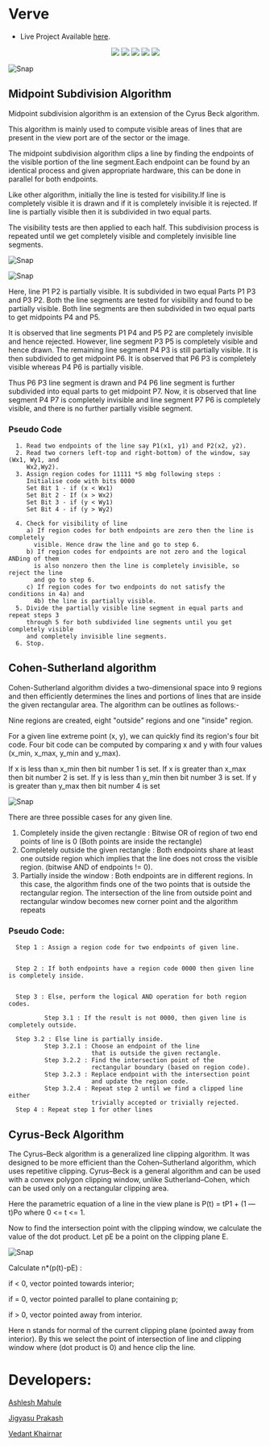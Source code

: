 # Verve
- Live Project Available <a href="http://itsjigyasu.me/verve/">here</a>.


<div align="center">
<img src="https://img.shields.io/github/license/JigyasuPrakash/verve">	
<img src="https://img.shields.io/github/stars/JigyasuPrakash/verve">
<img src="https://img.shields.io/github/forks/JigyasuPrakash/verve">
<img src="https://img.shields.io/github/issues/JigyasuPrakash/verve">
<img src="https://img.shields.io/badge/PRs-welcome-informational">
</div>

![Snap](https://github.com/JigyasuPrakash/verve/blob/master/images/verve.png)


## Midpoint Subdivision Algorithm

Midpoint subdivision algorithm is an extension of the Cyrus Beck algorithm.

This algorithm is mainly used to compute visible areas of lines that are present in the view port are of the sector or the image.

The midpoint subdivision algorithm clips a line by finding the endpoints of the visible portion of the line segment.Each endpoint can be found by an identical process and given appropriate hardware, this can be done in parallel for both endpoints. 

Like other algorithm, initially the line is tested for visibility.If line is completely visible it is drawn and if it is completely invisible it is rejected. If line is partially visible then it is subdivided in two equal parts. 

The visibility tests are then applied to each half. 
This subdivision process is repeated until we get completely visible and completely invisible line segments.

![Snap](https://github.com/JigyasuPrakash/verve/blob/master/images/5.png)

![Snap](https://github.com/JigyasuPrakash/verve/blob/master/images/3.png)

  
Here, line P1 P2 is partially visible. It is subdivided in two equal Parts P1 P3 and P3 P2.
Both the line segments are tested for visibility and found to be partially visible. Both line segments are then subdivided in two equal parts to get midpoints P4 and P5.

It is observed that line segments P1 P4 and P5 P2 are completely invisible and hence rejected. However, line segment P3 P5 is completely visible and hence drawn.
The remaining line segment P4 P3 is still partially visible. It is then subdivided to get midpoint P6. It is observed that P6 P3 is completely visible whereas P4 P6 is partially visible.

Thus P6 P3 line segment is drawn and P4 P6 line segment is further subdivided into equal parts to get midpoint P7. 
Now, it is observed that line segment P4 P7 is completely invisible and line segment P7 P6 is completely visible, and there is no further partially visible segment.

### Pseudo Code

      1. Read two endpoints of the line say P1(x1, y1) and P2(x2, y2).
      2. Read two corners left-top and right-bottom) of the window, say (Wx1, Wy1, and
         Wx2,Wy2).
      3. Assign region codes for 11111 *S mbg following steps :
         Initialise code with bits 0000
         Set Bit 1 - if (x < Wx1) 
         Set Bit 2 - If (x > Wx2) 
         Set Bit 3 - if (y < Wy1) 
         Set Bit 4 - if (y > Wy2)

      4. Check for visibility of line
         a) If region codes for both endpoints are zero then the line is completely 
           visible. Hence draw the line and go to step 6.
         b) If region codes for endpoints are not zero and the logical ANDing of them 
           is also nonzero then the line is completely invisible, so reject the line
           and go to step 6.
         c) If region codes for two endpoints do not satisfy the conditions in 4a) and 
           4b) the line is partially visible.
      5. Divide the partially visible line segment in equal parts and repeat steps 3 
         through 5 for both subdivided line segments until you get completely visible 
         and completely invisible line segments.
      6. Stop.



## Cohen-Sutherland algorithm

Cohen-Sutherland algorithm divides a two-dimensional space into 9 regions and then efficiently determines the lines and portions of lines that are inside the given rectangular area.
The algorithm can be outlines as follows:-


Nine regions are created, eight "outside" regions and one 
"inside" region.

For a given line extreme point (x, y), we can quickly
find its region's four bit code. Four bit code can 
be computed by comparing x and y with four values 
(x_min, x_max, y_min and y_max).

If x is less than x_min then bit number 1 is set.
If x is greater than x_max then bit number 2 is set.
If y is less than y_min then bit number 3 is set.
If y is greater than y_max then bit number 4 is set

 
![Snap](https://github.com/JigyasuPrakash/verve/blob/master/images/2.png)

 
 
There are three possible cases for any given line.
1.	Completely inside the given rectangle : Bitwise OR of region of two end points of line is 0 (Both points are inside the rectangle)
2.	Completely outside the given rectangle : Both endpoints share at least one outside region which implies that the line does not cross the visible region. (bitwise AND of endpoints != 0).
3.	Partially inside the window : Both endpoints are in different regions. In this case, the algorithm finds one of the two points that is outside the rectangular region. The intersection of the line from outside point and rectangular window becomes new corner point and the algorithm repeats
 

 
### Pseudo Code:


      Step 1 : Assign a region code for two endpoints of given line.


      Step 2 : If both endpoints have a region code 0000 then given line is completely inside.


      Step 3 : Else, perform the logical AND operation for both region codes.

              Step 3.1 : If the result is not 0000, then given line is completely outside.

      Step 3.2 : Else line is partially inside.
              Step 3.2.1 : Choose an endpoint of the line 
                           that is outside the given rectangle.
              Step 3.2.2 : Find the intersection point of the 
                           rectangular boundary (based on region code).
              Step 3.2.3 : Replace endpoint with the intersection point 
                           and update the region code.
              Step 3.2.4 : Repeat step 2 until we find a clipped line either 
                           trivially accepted or trivially rejected.
      Step 4 : Repeat step 1 for other lines



## Cyrus-Beck Algorithm

The Cyrus–Beck algorithm is a generalized line clipping algorithm. It was designed to be more efficient than the Cohen–Sutherland algorithm, which uses repetitive clipping. Cyrus–Beck is a general algorithm and can be used with a convex polygon clipping window, unlike Sutherland–Cohen, which can be used only on a rectangular clipping area.

Here the parametric equation of a line in the view plane is
       P(t) = tP1 + (1 — t)Po
       where  0 <= t <= 1.

Now to find the intersection point with the clipping window, we calculate the value of the dot product. Let pE be a point on the clipping plane E.

![Snap](https://github.com/JigyasuPrakash/verve/blob/master/images/cba.png)

Calculate n*(p(t)-pE) :

if < 0, vector pointed towards interior;

if = 0, vector pointed parallel to plane containing p;

if > 0, vector pointed away from interior.

Here n stands for normal of the current clipping plane (pointed away from interior).
By this we select the point of intersection of line and clipping window where (dot product is 0) and hence clip the line.


 




# Developers:

[Ashlesh Mahule](https://www.linkedin.com/in/ashlesh-mahule/) 

[Jigyasu Prakash](http://itsjigyasu.me/) 

[Vedant Khairnar](http://vedantkhairnar.ml/) 


